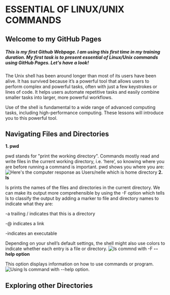 # ESSENTIAL OF LINUX/UNIX COMMANDS
## Welcome to my GitHub Pages
##### This is my first Github Webpage. I am using this first time in my training duration. My first task is to present essential of Linux/Unix commands using GitHub Pages. Let's have a look!
The Unix shell has been around longer than most of its users have been alive. It has survived because it’s a powerful tool that allows users to perform complex and powerful tasks, often with just a few keystrokes or lines of code. It helps users automate repetitive tasks and easily combine smaller tasks into larger, more powerful workflows.

Use of the shell is fundamental to a wide range of advanced computing tasks, including high-performance computing. These lessons will introduce you to this powerful tool.

## Navigating Files and Directories
**1. pwd**

pwd stands for "print the working directory". Commands mostly read and write files in the current working directory, i.e. ‘here’, so knowing where you are before running a command is important. pwd shows you where you are:
![Here's the computer response as Users/nelle which is home directory](https://user-images.githubusercontent.com/52249880/150623177-317e4733-f596-4b2f-934a-ab129730986f.png)
**2. ls**

ls prints the names of the files and directories in the current directory. We can make its output more comprehensible by using the -F option which tells ls to classify the output by adding a marker to file and directory names to indicate what they are:

-a trailing / indicates that this is a directory

-@ indicates a link

-indicates an executable

Depending on your shell’s default settings, the shell might also use colors to indicate whether each entry is a file or directory.
![ls commnd with -F ](https://user-images.githubusercontent.com/52249880/150623437-5a9e5e18-8e91-41f5-af92-64b935c4c6fd.png)
**--help option**

This option displays information on how to use commands or program.
![Using ls command with --help option.](https://user-images.githubusercontent.com/52249880/150623780-e784da4b-0a07-4267-86b6-a5667a4a34d9.png)

## Exploring other Directories






